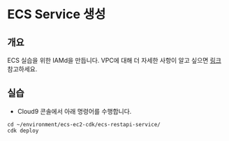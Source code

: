 # ECS Service 생성

## 개요

ECS 실습을 위한 IAMd을 만듭니다. VPC에 대해 더 자세한 사항이 알고 싶으면 [링크](https://docs.aws.amazon.com/ko\_kr/vpc/latest/userguide/what-is-amazon-vpc.html) 참고하세요.

## 실습

* Cloud9 콘솔에서 아래 명령어를 수행합니다.

```
cd ~/environment/ecs-ec2-cdk/ecs-restapi-service/
cdk deploy
```
